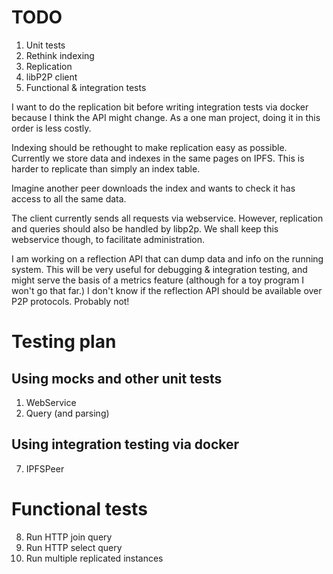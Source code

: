 # TODO

1. Unit tests
3. Rethink indexing
4. Replication
5. libP2P client
6. Functional & integration tests

I want to do the replication bit before writing integration tests via docker because I think the API might change.  As a one man project, doing it in this order is less costly.

Indexing should be rethought to make replication easy as possible.  Currently we store data and indexes in the same pages on IPFS.  This is harder to replicate than simply an index table.  

Imagine another peer downloads the index and wants to check it has access to all the same data.

The client currently sends all requests via webservice.  However, replication and queries should also be handled by libp2p.  We shall keep this webservice though, to facilitate administration.

I am working on a reflection API that can dump data and info on the running system.  This will be very useful for debugging & integration testing, and might serve the basis of a metrics feature (although for a toy program I won't go that far.) I don't know if the reflection API should be available over P2P protocols.  Probably not!

# Testing plan

## Using mocks and other unit tests

1. WebService
2. Query (and parsing)

## Using integration testing via docker

7. IPFSPeer

# Functional tests

8. Run HTTP join query
9. Run HTTP select query
10. Run multiple replicated instances
